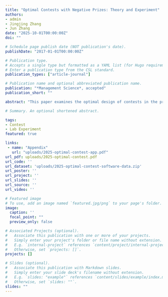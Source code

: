 ```yaml
---
title: "Optimal Contests with Negative Prizes: Theory and Experiment"
authors:
- admin
- Jingjing Zhang
- Jun Zhang
date: "2025-10-01T00:00:00Z"
doi: ""

# Schedule page publish date (NOT publication's date).
publishDate: "2017-01-01T00:00:00Z"

# Publication type.
# Accepts a single type but formatted as a YAML list (for Hugo requirements).
# Enter a publication type from the CSL standard.
publication_types: ["article-journal"]

# Publication name and optional abbreviated publication name.
publication: "*Management Science*, accepted"
publication_short: ""

abstract: "This paper examines the optimal design of contests in the presence of negative prizes and establishes the optimality of a modified all-pay auction with entry fee and reserve. The entry fee always equals the contestants' liability, and the reserve is weakly higher than in contests without negative prizes. The modification involves awarding all contestants a strictly positive prize if none meet the reserve. This optimal contest better incentivizes high-ability contestants by offering them a higher prize augmented by entry fees, while still ensuring full participation from low-ability contestants. Theoretical analysis demonstrates that when contestants' liability is sufficiently high, the same contest maximizes both the expected total effort and winner's effort, with both measures increasing with liability. Numerical simulations show that even with low liability, predictions from the two optimal contests are closely aligned. To test these predictions, we conduct an experiment comparing optimal contests across different liability levels, confirming the ''killing-two-birds-with-one-stone'' prediction."

# Summary. An optional shortened abstract.

tags:
- Contest
- Lab Experiment
featured: true

links:
 - name: "Appendix"
   url: "uploads/2025-optimal-contest-app.pdf"
url_pdf: uploads/2025-optimal-contest.pdf
url_code: ''
url_dataset: 'uploads/2025-optimal-contest-software-data.zip'
url_poster: ''
url_project: ''
url_slides: ''
url_source: ''
url_video: ''

# Featured image
# To use, add an image named `featured.jpg/png` to your page's folder.
image:
  caption: ''
  focal_point: ""
  preview_only: false

# Associated Projects (optional).
#   Associate this publication with one or more of your projects.
#   Simply enter your project's folder or file name without extension.
#   E.g. `internal-project` references `content/project/internal-project/index.md`.
#   Otherwise, set `projects: []`.
projects: []

# Slides (optional).
#   Associate this publication with Markdown slides.
#   Simply enter your slide deck's filename without extension.
#   E.g. `slides: "example"` references `content/slides/example/index.md`.
#   Otherwise, set `slides: ""`.
slides: ""
---
```

